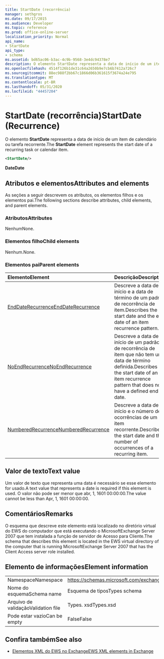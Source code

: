 ```yaml
---
title: StartDate (recorrência)
manager: sethgros
ms.date: 09/17/2015
ms.audience: Developer
ms.topic: reference
ms.prod: office-online-server
localization_priority: Normal
api_name:
- StartDate
api_type:
- schema
ms.assetid: bd65ac06-b3ac-4c9b-9568-3e4dc94378e7
description: O elemento StartDate representa a data de início de um item de calendário ou tarefa recorrente.
ms.openlocfilehash: 4514f126b1de31c64a2650b9e7cb6b7412a726c7
ms.sourcegitcommit: 88ec988f2bb67c1866d06b361615f3674a24e795
ms.translationtype: MT
ms.contentlocale: pt-BR
ms.lasthandoff: 05/31/2020
ms.locfileid: "44457204"
---
```

# <a name="startdate-recurrence"></a><span data-ttu-id="a0130-103">StartDate (recorrência)</span><span class="sxs-lookup"><span data-stu-id="a0130-103">StartDate (Recurrence)</span></span>

<span data-ttu-id="a0130-104">O elemento **StartDate** representa a data de início de um item de calendário ou tarefa recorrente.</span><span class="sxs-lookup"><span data-stu-id="a0130-104">The **StartDate** element represents the start date of a recurring task or calendar item.</span></span> 
  
```xml
<StartDate/>
```

<span data-ttu-id="a0130-105">**Date**</span><span class="sxs-lookup"><span data-stu-id="a0130-105">**Date**</span></span>

## <a name="attributes-and-elements"></a><span data-ttu-id="a0130-106">Atributos e elementos</span><span class="sxs-lookup"><span data-stu-id="a0130-106">Attributes and elements</span></span>

<span data-ttu-id="a0130-107">As seções a seguir descrevem os atributos, os elementos filhos e os elementos pai.</span><span class="sxs-lookup"><span data-stu-id="a0130-107">The following sections describe attributes, child elements, and parent elements.</span></span>
  
### <a name="attributes"></a><span data-ttu-id="a0130-108">Atributos</span><span class="sxs-lookup"><span data-stu-id="a0130-108">Attributes</span></span>

<span data-ttu-id="a0130-109">Nenhum</span><span class="sxs-lookup"><span data-stu-id="a0130-109">None.</span></span>
  
### <a name="child-elements"></a><span data-ttu-id="a0130-110">Elementos filho</span><span class="sxs-lookup"><span data-stu-id="a0130-110">Child elements</span></span>

<span data-ttu-id="a0130-111">Nenhum.</span><span class="sxs-lookup"><span data-stu-id="a0130-111">None.</span></span>
  
### <a name="parent-elements"></a><span data-ttu-id="a0130-112">Elementos pai</span><span class="sxs-lookup"><span data-stu-id="a0130-112">Parent elements</span></span>

|<span data-ttu-id="a0130-113">**Elemento**</span><span class="sxs-lookup"><span data-stu-id="a0130-113">**Element**</span></span>|<span data-ttu-id="a0130-114">**Descrição**</span><span class="sxs-lookup"><span data-stu-id="a0130-114">**Description**</span></span>|
|:-----|:-----|
|[<span data-ttu-id="a0130-115">EndDateRecurrence</span><span class="sxs-lookup"><span data-stu-id="a0130-115">EndDateRecurrence</span></span>](enddaterecurrence.md) <br/> |<span data-ttu-id="a0130-116">Descreve a data de início e a data de término de um padrão de recorrência de item.</span><span class="sxs-lookup"><span data-stu-id="a0130-116">Describes the start date and the end date of an item recurrence pattern.</span></span>  <br/> |
|[<span data-ttu-id="a0130-117">NoEndRecurrence</span><span class="sxs-lookup"><span data-stu-id="a0130-117">NoEndRecurrence</span></span>](noendrecurrence.md) <br/> |<span data-ttu-id="a0130-118">Descreve a data de início de um padrão de recorrência de item que não tem uma data de término definida.</span><span class="sxs-lookup"><span data-stu-id="a0130-118">Describes the start date of an item recurrence pattern that does not have a defined end date.</span></span>  <br/> |
|[<span data-ttu-id="a0130-119">NumberedRecurrence</span><span class="sxs-lookup"><span data-stu-id="a0130-119">NumberedRecurrence</span></span>](numberedrecurrence.md) <br/> |<span data-ttu-id="a0130-120">Descreve a data de início e o número de ocorrências de um item recorrente.</span><span class="sxs-lookup"><span data-stu-id="a0130-120">Describes the start date and the number of occurrences of a recurring item.</span></span>  <br/> |
   
## <a name="text-value"></a><span data-ttu-id="a0130-121">Valor de texto</span><span class="sxs-lookup"><span data-stu-id="a0130-121">Text value</span></span>

<span data-ttu-id="a0130-122">Um valor de texto que representa uma data é necessário se esse elemento for usado.</span><span class="sxs-lookup"><span data-stu-id="a0130-122">A text value that represents a date is required if this element is used.</span></span> <span data-ttu-id="a0130-123">O valor não pode ser menor que abr, 1, 1601 00:00:00.</span><span class="sxs-lookup"><span data-stu-id="a0130-123">The value cannot be less than Apr, 1, 1601 00:00:00.</span></span>
  
## <a name="remarks"></a><span data-ttu-id="a0130-124">Comentários</span><span class="sxs-lookup"><span data-stu-id="a0130-124">Remarks</span></span>

<span data-ttu-id="a0130-125">O esquema que descreve este elemento está localizado no diretório virtual do EWS do computador que está executando o MicrosoftExchange Server 2007 que tem instalada a função de servidor de Acesso para Cliente.</span><span class="sxs-lookup"><span data-stu-id="a0130-125">The schema that describes this element is located in the EWS virtual directory of the computer that is running MicrosoftExchange Server 2007 that has the Client Access server role installed.</span></span>
  
## <a name="element-information"></a><span data-ttu-id="a0130-126">Elemento de informações</span><span class="sxs-lookup"><span data-stu-id="a0130-126">Element information</span></span>

|||
|:-----|:-----|
|<span data-ttu-id="a0130-127">Namespace</span><span class="sxs-lookup"><span data-stu-id="a0130-127">Namespace</span></span>  <br/> |https://schemas.microsoft.com/exchange/services/2006/types  <br/> |
|<span data-ttu-id="a0130-128">Nome do esquema</span><span class="sxs-lookup"><span data-stu-id="a0130-128">Schema name</span></span>  <br/> |<span data-ttu-id="a0130-129">Esquema de tipos</span><span class="sxs-lookup"><span data-stu-id="a0130-129">Types schema</span></span>  <br/> |
|<span data-ttu-id="a0130-130">Arquivo de validação</span><span class="sxs-lookup"><span data-stu-id="a0130-130">Validation file</span></span>  <br/> |<span data-ttu-id="a0130-131">Types. xsd</span><span class="sxs-lookup"><span data-stu-id="a0130-131">Types.xsd</span></span>  <br/> |
|<span data-ttu-id="a0130-132">Pode estar vazio</span><span class="sxs-lookup"><span data-stu-id="a0130-132">Can be empty</span></span>  <br/> |<span data-ttu-id="a0130-133">False</span><span class="sxs-lookup"><span data-stu-id="a0130-133">False</span></span>  <br/> |
   
## <a name="see-also"></a><span data-ttu-id="a0130-134">Confira também</span><span class="sxs-lookup"><span data-stu-id="a0130-134">See also</span></span>

- [<span data-ttu-id="a0130-135">Elementos XML do EWS no Exchange</span><span class="sxs-lookup"><span data-stu-id="a0130-135">EWS XML elements in Exchange</span></span>](ews-xml-elements-in-exchange.md)

